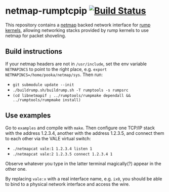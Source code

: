 netmap-rumptcpip [![Build Status](https://travis-ci.org/anttikantee/netmap-rumptcpip.png?branch=master)](https://travis-ci.org/anttikantee/netmap-rumptcpip)
================

This repository contains a [netmap](http://info.iet.unipi.it/~luigi/netmap/)
backed network interface for [rump
kernels](https://www.netbsd.org/docs/rump/), allowing networking stacks
provided by rump kernels to use netmap for packet shoveling.

Build instructions
------------------

If your netmap headers are not in `/usr/include`, set the env
variable `NETMAPINCS` to point to the right place, e.g.
`export NETMAPINCS=/home/pooka/netmap/sys`.  Then run:

* `git submodule update --init`
* `./buildrump.sh/buildrump.sh -T rumptools -s rumpsrc`
* `(cd libnetmapif ; ../rumptools/rumpmake dependall && ../rumptools/rumpmake install)`


Use examples
------------

Go to `examples` and compile with `make`.  Then configure one TCP/IP
stack with the address 1.2.3.4, another with the address 1.2.3.5, and
connect them to each other via the VALE virtual switch:

- `./netmapcat vale:1 1.2.3.4 listen 1`
- `./netmapcat vale:2 1.2.3.5 connect 1.2.3.4 1`

Observe whatever you type in the latter terminal magically(?) appear in
the other one.

By replacing `vale:x` with a real interface name, e.g. `ix0`, you should
be able to bind to a physical network interface and access the wire.
